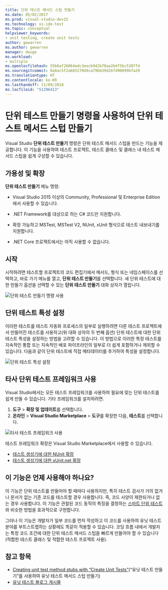 ```yaml
---
title: 단위 테스트 메서드 스텁 만들기
ms.date: 05/02/2017
ms.prod: visual-studio-dev15
ms.technology: vs-ide-test
ms.topic: conceptual
helpviewer_keywords:
- unit testing, create unit tests
author: gewarren
ms.author: gewarren
manager: douge
ms.workload:
- multiple
ms.openlocfilehash: 55b6af26064edc3eecb942b70aa2b4f5bc5307fd
ms.sourcegitcommit: 0a8ac5f2a685270d9ca79bb39d26fd90099bfa29
ms.translationtype: HT
ms.contentlocale: ko-KR
ms.lasthandoff: 11/09/2018
ms.locfileid: "51296413"
---
```

# <a name="create-unit-test-method-stubs-with-the-create-unit-tests-command"></a>단위 테스트 만들기 명령을 사용하여 단위 테스트 메서드 스텁 만들기

Visual Studio **단위 테스트 만들기** 명령은 단위 테스트 메서드 스텁을 만드는 기능을 제공합니다. 이 기능을 사용하여 테스트 프로젝트, 테스트 클래스 및 클래스 내 테스트 메서드 스텁을 쉽게 구성할 수 있습니다.

## <a name="availability-and-extensions"></a>가용성 및 확장

**단위 테스트 만들기** 메뉴 명령:

* Visual Studio 2015 이상의 Community, Professional 및 Enterprise Edition에서 사용할 수 있습니다.

* .NET Framework를 대상으로 하는 C# 코드만 지원합니다.

* 확장 가능하고 MSTest, MSTest V2, NUnit, xUnit 형식으로 테스트 내보내기를 지원합니다.

* .NET Core 프로젝트에서는 아직 사용할 수 없습니다.

## <a name="get-started"></a>시작

시작하려면 테스트할 프로젝트의 코드 편집기에서 메서드, 형식 또는 네임스페이스를 선택하고, 바로 가기 메뉴를 열고, **단위 테스트 만들기**를 선택합니다. 새 단위 테스트에 대한 만들기 옵션을 선택할 수 있는 **단위 테스트 만들기** 대화 상자가 열립니다.

![단위 테스트 만들기 명령 사용](media/createunittestcommand.png)

## <a name="setting-unit-test-traits"></a>단위 테스트 특성 설정

이러한 테스트를 테스트 자동화 프로세스의 일부로 실행하려면 다른 테스트 프로젝트에서 만들어진 테스트를 사용하고(위 대화 상자의 두 번째 옵션) 단위 테스트에 대한 단위 테스트 특성을 설정하는 방법을 고려할 수 있습니다. 이 방법으로 이러한 특정 테스트를 지속적인 통합 또는 지속적인 배포 파이프라인의 일부로 더 쉽게 포함하거나 제외할 수 있습니다. 다음과 같이 단위 테스트에 직접 메타데이터를 추가하여 특성을 설정합니다.

![단위 테스트 특성 설정](media/createunittest.png)

## <a name="using-third-party-unit-test-frameworks"></a>타사 단위 테스트 프레임워크 사용

Visual Studio에서는 모든 테스트 프레임워크를 사용하여 필요에 맞는 단위 테스트를 쉽게 만들 수 있습니다. 기타 프레임워크를 설치하려면.

1. **도구** > **확장 및 업데이트**를 선택합니다.
2. **온라인** > **Visual Studio Marketplace** > **도구**를 확장한 다음, **테스트**를 선택합니다.

![타사 테스트 프레임워크 사용](media/createunittestfx.png)

테스트 프레임워크 확장은 Visual Studio Marketplace에서 사용할 수 있습니다.

* [테스트 생성기에 대한 NUnit 확장](https://marketplace.visualstudio.com/items?itemName=NUnitDevelopers.TestGeneratorNUnitextension)
* [테스트 생성기에 대한 xUnit.net 확장](https://marketplace.visualstudio.com/items?itemName=BradWilson.xUnitnetTestExtensions)

## <a name="when-should-i-use-this-feature"></a>이 기능은 언제 사용해야 하나요?

이 기능은 단위 테스트를 만들어야 할 때마다 사용하지만, 특히 테스트 검사가 거의 없거나 문서가 없는 기존 코드를 테스트할 경우 사용합니다. 즉, 코드 사양이 제한되거나 없는 경우 사용합니다. 이 기능은 관찰된 코드 동작의 특징을 결정하는 [스마트 단위 테스트](https://blogs.msdn.microsoft.com/devops/2014/11/19/introducing-smart-unit-tests/)와 비슷한 방법을 효과적으로 구현합니다.

그러나 이 기능은 개발자가 일부 코드를 먼저 작성하고 이 코드를 사용하여 유닛 테스트 분야를 부트스트랩하는 상황에도 똑같이 적용할 수 있습니다. 코딩 흐름 내에서 개발자는 특정 코드 조건에 대한 단위 테스트 메서드 스텁을 빠르게 만들어야 할 수 있습니다(적합한 테스트 클래스 및 적합한 테스트 프로젝트 사용).

## <a name="see-also"></a>참고 항목

- [Creating unit test method stubs with “Create Unit Tests”](https://blogs.msdn.microsoft.com/devops/2015/03/06/creating-unit-test-method-stubs-with-create-unit-tests/)(“유닛 테스트 만들기”를 사용하여 유닛 테스트 메서드 스텁 만들기)
- [유닛 테스트 블로그 게시물](https://blogs.msdn.microsoft.com/devops/?s=unit+testing)
